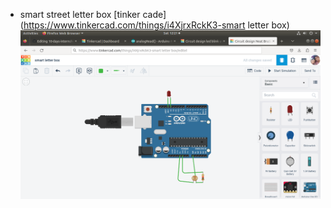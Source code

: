 - smart street letter box
[tinker cade](https://www.tinkercad.com/things/i4XjrxRckK3-smart letter box)
![alt img](https://github.com/kumarkrishna2003/10-days-internship/blob/main/Screenshot%20from%202023-05-20%2012-21-15.png)

